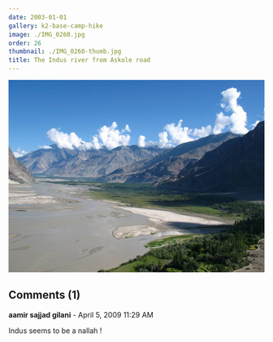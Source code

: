 ```yaml
---
date: 2003-01-01
gallery: k2-base-camp-hike
image: ./IMG_0260.jpg
order: 26
thumbnail: ./IMG_0260-thumb.jpg
title: The Indus river from Askole road
---
```


![The Indus river from Askole road](./IMG_0260.jpg)

<div id="comments">

## Comments (1)

<div id="comment">

**aamir sajjad gilani** - April  5, 2009 11:29 AM

Indus seems to be a nallah !

</div>

</div>